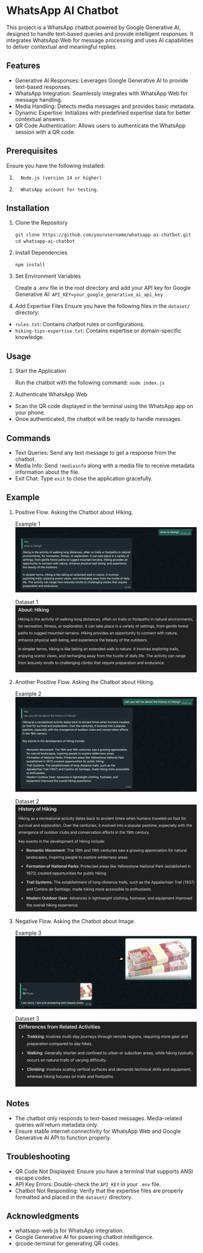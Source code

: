 # WhatsApp AI Chatbot

This project is a WhatsApp chatbot powered by Google Generative AI, designed to handle text-based queries and provide intelligent responses. It integrates WhatsApp Web for message processing and uses AI capabilities to deliver contextual and meaningful replies.

## Features

- Generative AI Responses: Leverages Google Generative AI to provide text-based responses.
- WhatsApp Integration: Seamlessly integrates with WhatsApp Web for message handling.
- Media Handling: Detects media messages and provides basic metadata.
- Dynamic Expertise: Initializes with predefined expertise data for better contextual answers.
- QR Code Authentication: Allows users to authenticate the WhatsApp session with a QR code.

## Prerequisites

Ensure you have the following installed:

1.       Node.js (version 14 or higher)
2.       WhatsApp account for testing.

## Installation

1. Clone the Repository

    `git clone https://github.com/yourusername/whatsapp-ai-chatbot.git`
    `cd whatsapp-ai-chatbot`

2. Install Dependencies

    `npm install`

3. Set Environment Variables

    Create a .env file in the root directory and add your API key for Google Generative AI:
    `API_KEY=your_google_generative_ai_api_key`

4. Add Expertise Files
    Ensure you have the following files in the `dataset/` directory:

- `rules.txt`: Contains chatbot rules or configurations.
- `hiking-tips-espertise.txt`: Contains expertise or domain-specific knowledge.

## Usage

1. Start the Application

    Run the chatbot with the following command:
    `node index.js`

2. Authenticate WhatsApp Web

- Scan the QR code displayed in the terminal using the WhatsApp app on your phone.
- Once authenticated, the chatbot will be ready to handle messages.

## Commands

- Text Queries: Send any text message to get a response from the chatbot.
- Media Info: Send `!mediainfo` along with a media file to receive metadata information about the file.
- Exit Chat: Type `exit` to close the application gracefully.

## Example

1. Positive Flow. Asking the Chatbot about Hiking.

   Example 1
   ![alt](images/example-1.png)

   Dataset 1
   ![alt](images/dataset-1.png)

2. Another Positive Flow. Asking the Chatbot about Hiking.

   Example 2
   ![alt](images/example-2.png)

   Dataset 2
   ![alt](images/dataset-2.png)

3. Negative Flow. Asking the Chatbot about Image.

   Example 3
   ![alt](images/example-3.png)

   Dataset 3
   ![alt](images/dataset-3.png)

## Notes

- The chatbot only responds to text-based messages. Media-related queries will return metadata only.
- Ensure stable internet connectivity for WhatsApp Web and Google Generative AI API to function properly.

## Troubleshooting

- QR Code Not Displayed: Ensure you have a terminal that supports ANSI escape codes.
- API Key Errors: Double-check the `API_KEY` in your `.env` file.
- Chatbot Not Responding: Verify that the expertise files are properly formatted and placed in the `dataset/` directory.

## Acknowledgments

- whatsapp-web.js for WhatsApp integration.
- Google Generative AI for powering chatbot intelligence.
- qrcode-terminal for generating QR codes.
